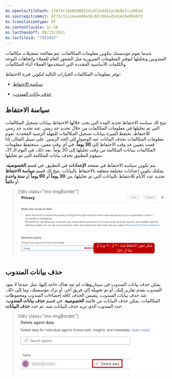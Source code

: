 ```yaml
---
ms.openlocfilehash: 178f3c1de8588852dcdf2ed3b1acbb8efccd9bed
ms.sourcegitcommit: 8773c31cceaa4d9a36c62c964a2b414c6e0656f3
ms.translationtype: HT
ms.contentlocale: ar-SA
ms.lasthandoff: 08/13/2021
ms.locfileid: "7351957"
---
```

عندما تقوم مؤسستك بتكوين معلومات المكالمات، تتم معالجة تسجيلات مكالمات المندوبين وتحليلها لتوفير المعلومات الضرورية مثل الشعور العام للعملاء واتجاهات التوجه والكلمات الأساسية المحددة التي استخدمها العملاء أثناء المكالمات.

توفر معلومات المكالمات الخيارات التالية لتكوين فترة الاحتفاظ:

-   [سياسة الاحتفاظ](/dynamics365/ai/customer-service-insights/ci-admin-data-retention-deletion#retention-policy/?azure-portal=true)

-   [حذف بيانات المندوب](/dynamics365/ai/customer-service-insights/ci-admin-data-retention-deletion?azure-portal=true#delete-agent-data/)

## <a name="retention-policy"></a>سياسة الاحتفاظ

تتيح لك سياسة الاحتفاظ تحديد المدة التي يجب خلالها الاحتفاظ ببيانات تسجيل المكالمات التي تم تحليلها في معلومات المكالمات من خلال تحديد حد زمني. عند تحديد حد زمني للاحتفاظ، تحتفظ الميزة ببيانات تسجيل المكالمات للمهلة الزمنية المحددة. تقوم معلومات المكالمات بحذف البيانات عند الوصول إلى الحد الزمني. على سبيل المثال، إذا قمت بتعيين حد وقت الاحتفاظ إلى **30 يوماً**، في أي وقت معين، ستحتفظ معلومات المكالمات ببيانات المكالمة من وقت تحليلها إلى 30 يوماً. بعد ذلك، في اليوم الـ 31، سيقوم التطبيق بحذف بيانات المكالمة التي تم تحليلها.

يتم تكوين سياسة الاحتفاظ في صفحة **الإعدادات** في التطبيق. في قسم **الخصوصية**، يمكنك تكوين إعدادات مختلفة متعلقة بالاحتفاظ بالبيانات. يتيح لك قسم **سياسة الاحتفاظ** تحديد عدد الأيام للاحتفاظ بالبيانات التي تم تحليلها، من **30 يوماً** أو **90 يوماً** أو **سنة واحدة** أو **دائماً**.

> [!div class="mx-imgBorder"]
> [![لقطة شاشة لسياسة الاحتفاظ التي تم تعيينها إلى "دائماً".](../media/3-1-ssm.png)](../media/3-1-ssm.png#lightbox)

## <a name="delete-agent-data"></a>حذف بيانات المندوب

يمكن حذف بيانات المندوب في سيناريوهات لم تعد هناك حاجة إليها، مثل عندما لا يعود المندوب يقدم تقارير إليك، أو تم تحويله إلى فريق آخر، أو ترك مؤسستك، وما إلى ذلك. عند حذف بيانات المندوب، يتضمن الحذف كافة إحصاءات المندوب ومحفوظات المكالمات. يمكن حذف البيانات من قائمة **الخصوصية**. في قسم **حذف بيانات المندوب**، حدد المندوب الذي تريد حذف البيانات منه، ثم حدد **حذف البيانات**.

> [!div class="mx-imgBorder"]
> [![لقطة شاشة لزر حذف البيانات على شاشة حذف بيانات المندوب.](../media/3-2-ssm.png)](../media/3-2-ssm.png#lightbox)
